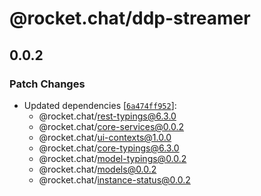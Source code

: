 # @rocket.chat/ddp-streamer

## 0.0.2

### Patch Changes

- Updated dependencies [[`6a474ff952`](https://github.com/RocketChat/Rocket.Chat/commit/6a474ff952fea793aac3db226d13fd9a0bb4f35a)]:
  - @rocket.chat/rest-typings@6.3.0
  - @rocket.chat/core-services@0.0.2
  - @rocket.chat/ui-contexts@1.0.0
  - @rocket.chat/core-typings@6.3.0
  - @rocket.chat/model-typings@0.0.2
  - @rocket.chat/models@0.0.2
  - @rocket.chat/instance-status@0.0.2
